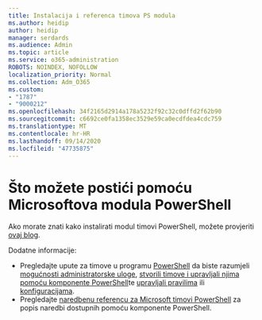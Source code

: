 ```yaml
---
title: Instalacija i referenca timova PS modula
ms.author: heidip
author: heidip
manager: serdards
ms.audience: Admin
ms.topic: article
ms.service: o365-administration
ROBOTS: NOINDEX, NOFOLLOW
localization_priority: Normal
ms.collection: Adm_O365
ms.custom:
- "1787"
- "9000212"
ms.openlocfilehash: 34f2165d2914a178a5232f92c32c0dffd2f62b90
ms.sourcegitcommit: c6692ce0fa1358ec3529e59ca0ecdfdea4cdc759
ms.translationtype: MT
ms.contentlocale: hr-HR
ms.lasthandoff: 09/14/2020
ms.locfileid: "47735875"
---
```

# <a name="what-you-can-accomplish-with-microsoft-teams-powershell-module"></a>Što možete postići pomoću Microsoftova modula PowerShell

Ako morate znati kako instalirati modul timovi PowerShell, možete provjeriti [ovaj blog](https://blogs.technet.microsoft.com/skypehybridguy/2017/11/07/microsoft-teams-powershell-support/).

Dodatne informacije:

- Pregledajte upute za timove u programu [PowerShell](https://docs.microsoft.com/MicrosoftTeams/teams-powershell-overview) da biste razumjeli [mogućnosti administratorske uloge](https://docs.microsoft.com/MicrosoftTeams/using-admin-roles), [stvorili timove i upravljali njima pomoću komponente PowerShell](https://docs.microsoft.com/MicrosoftTeams/teams-powershell-overview#creating-and-managing-teams-via-powershell)te [upravljali pravilima](https://docs.microsoft.com/MicrosoftTeams/teams-powershell-overview#managing-policies-via-powershell) ili [konfiguracijama](https://docs.microsoft.com/MicrosoftTeams/teams-powershell-overview#managing-configurations-via-powershell). 
- Pregledajte [naredbenu referencu za Microsoft timovi PowerShell](https://docs.microsoft.com/powershell/module/teams/?view=teams-ps) za popis naredbi dostupnih pomoću komponente PowerShell. 
